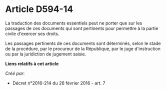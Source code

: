 # Article D594-14

La traduction des documents essentiels peut ne porter que sur les passages de ces documents qui sont pertinents pour
permettre à la partie civile d'exercer ses droits. 

Les passages pertinents de ces documents sont déterminés, selon le stade de la procédure, par le procureur de la République,
par le juge d'instruction ou par la juridiction de jugement saisie.

**Liens relatifs à cet article**

_Créé par_:

  - Décret n°2016-214 du 26 février 2016 - art. 7
